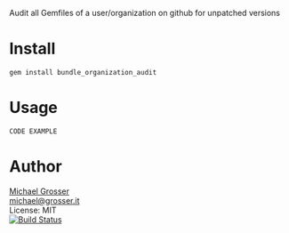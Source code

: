 Audit all Gemfiles of a user/organization on github for unpatched versions

Install
=======

    gem install bundle_organization_audit

Usage
=====

    CODE EXAMPLE

Author
======
[Michael Grosser](http://grosser.it)<br/>
michael@grosser.it<br/>
License: MIT<br/>
[![Build Status](https://travis-ci.org/grosser/bundle_organization_audit.png)](https://travis-ci.org/grosser/bundle_organization_audit)
